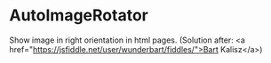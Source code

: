 # AutoImageRotator
Show image in right orientation in html pages. (Solution after: &lt;a href="https://jsfiddle.net/user/wunderbart/fiddles/">Bart Kalisz&lt;/a>)
